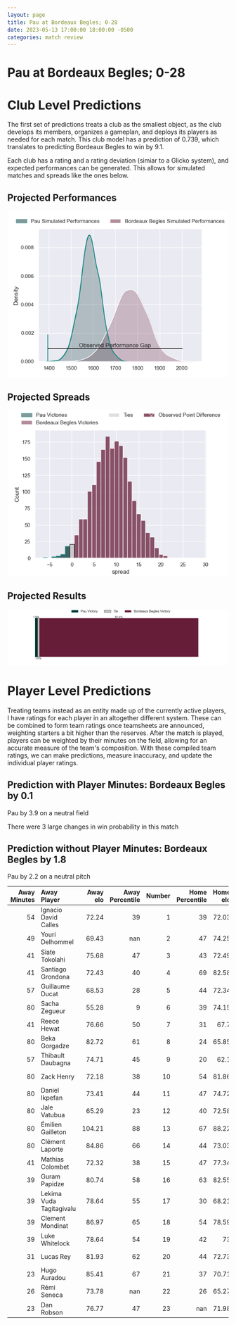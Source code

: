 ```yaml
---  
layout: page  
title: Pau at Bordeaux Begles; 0-28  
date: 2023-05-13 17:00:00 18:00:00 -0500  
categories: match review  
---
```

# Pau at Bordeaux Begles; 0-28

# Club Level Predictions


The first set of predictions treats a club as the smallest object, as the club develops its members, organizes a gameplan, and deploys its players as needed for each match. This club model has a prediction of 0.739, which translates to predicting Bordeaux Begles to win by 9.1.

Each club has a rating and a rating deviation (simiar to a Glicko system), and expected performances can be generated. This allows for simulated matches and spreads like the ones below.
## Projected Performances


![Projected Performances](plots/performances_2023-05-13-BordeauxBegles-Pau.png)
## Projected Spreads


![Projected Spreads](plots/spreads_2023-05-13-BordeauxBegles-Pau.png)
## Projected Results


![Projected Results](plots/resultbar_2023-05-13-BordeauxBegles-Pau.png)
# Player Level Predictions


Treating teams instead as an entity made up of the currently active players, I have ratings for each player in an altogether different system. These can be combined to form team ratings once teamsheets are announced, weighting starters a bit higher than the reserves. After the match is played, players can be weighted by their minutes on the field, allowing for an accurate measure of the team's composition. With these compiled team ratings, we can make predictions, measure inaccuracy, and update the individual player ratings.
## Prediction with Player Minutes: Bordeaux Begles by 0.1


Pau by 3.9 on a neutral field

There were 3 large changes in win probability in this match
## Prediction without Player Minutes: Bordeaux Begles by 1.8


Pau by 2.2 on a neutral pitch



|   Away Minutes | Away Player              |   Away elo |   Away Percentile |   Number |   Home Percentile |   Home elo | Home Player          |   Home Minutes |
|---------------:|:-------------------------|-----------:|------------------:|---------:|------------------:|-----------:|:---------------------|---------------:|
|             54 | Ignacio David Calles     |      72.24 |                39 |        1 |                39 |      72.03 | Lesko Kaulashvili    |             41 |
|             49 | Youri Delhommel          |      69.43 |               nan |        2 |                47 |      74.25 | Maxime Lamothe       |             52 |
|             41 | Siate Tokolahi           |      75.68 |                47 |        3 |                43 |      72.49 | Vadim Cobilas        |             41 |
|             41 | Santiago Grondona        |      72.43 |                40 |        4 |                69 |      82.58 | Thomas Jolmes        |             41 |
|             57 | Guillaume Ducat          |      68.53 |                28 |        5 |                44 |      72.34 | Jan Andre Marais     |             80 |
|             80 | Sacha Zegueur            |      55.28 |                 9 |        6 |                39 |      74.15 | Mahamadou Diaby      |             59 |
|             41 | Reece Hewat              |      76.66 |                50 |        7 |                31 |      67.7  | Pierre Bochaton      |             80 |
|             80 | Beka Gorgadze            |      82.72 |                61 |        8 |                24 |      65.85 | Tom Willis           |             80 |
|             57 | Thibault Daubagna        |      74.71 |                45 |        9 |                20 |      62.1  | Maxime Lucu          |             78 |
|             80 | Zack Henry               |      72.18 |                38 |       10 |                54 |      81.86 | Matthieu Jalibert    |             63 |
|             80 | Daniel Ikpefan           |      73.41 |                44 |       11 |                47 |      74.72 | Santiago Cordero     |             80 |
|             80 | Jale Vatubua             |      65.29 |                23 |       12 |                40 |      72.58 | Sipili Falatea       |             80 |
|             80 | Émilien Gailleton        |     104.21 |                88 |       13 |                67 |      88.22 | Nicolas Depoortere   |             80 |
|             80 | Clément Laporte          |      84.86 |                66 |       14 |                44 |      73.03 | Louis Bielle Biarrey |             80 |
|             41 | Mathias Colombet         |      72.32 |                38 |       15 |                47 |      77.34 | Romain Buros         |             41 |
|             39 | Guram Papidze            |      80.74 |                58 |       16 |                63 |      82.55 | Ben Tameifuna        |             39 |
|             39 | Lekima Vuda Tagitagivalu |      78.64 |                55 |       17 |                30 |      68.21 | Jean-Baptiste Dubié  |             39 |
|             39 | Clement Mondinat         |      86.97 |                65 |       18 |                54 |      78.59 | Jefferson Poirot     |             39 |
|             39 | Luke Whitelock           |      78.64 |                54 |       19 |                42 |      73    | Kane Douglas         |             39 |
|             31 | Lucas Rey                |      81.93 |                62 |       20 |                44 |      72.73 | Gabriel Oghre        |             28 |
|             23 | Hugo Auradou             |      85.41 |                67 |       21 |                37 |      70.71 | Caleb Timu           |             21 |
|             26 | Rémi Seneca              |      73.78 |               nan |       22 |                26 |      65.27 | Zack Holmes          |             17 |
|             23 | Dan Robson               |      76.77 |                47 |       23 |               nan |      71.98 | Yann Lesgourgues     |              2 |

